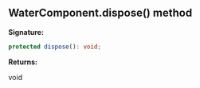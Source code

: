 
## WaterComponent.dispose() method

**Signature:**

```typescript
protected dispose(): void;
```
**Returns:**

void


